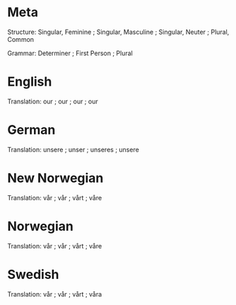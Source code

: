 Meta
====

Structure: Singular, Feminine ; Singular, Masculine ; Singular, Neuter ; Plural, Common

Grammar:   Determiner ; First Person ; Plural



English
=======

Translation: our ; our ; our ; our



German
======

Translation: unsere ; unser ; unseres ; unsere



New Norwegian
=============

Translation: vår ; vår ; vårt ; våre



Norwegian
=========

Translation: vår ; vår ; vårt ; våre



Swedish
=======

Translation: vår ; vår ; vårt ; våra
